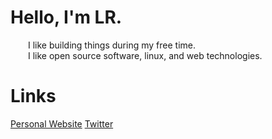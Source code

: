 # Hello, I'm LR. 

  I like building things during my free time.  
  I like open source software, linux, and web technologies.

# Links
[Personal Website](https://laureanray.com)
[Twitter](https://twitter.com/laureanray)
